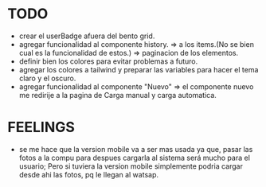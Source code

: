 # TODO

-   crear el userBadge afuera del bento grid.
-   agregar funcionalidad al componente history.
    => a los items.(No se bien cual es la funcionalidad de estos.)
    => paginacion de los elementos.
-   definir bien los colores para evitar problemas a futuro.
-   agregar los colores a tailwind y preparar las variables para hacer el tema claro y el oscuro.
-   agregar funcionalidad al componente "Nuevo"
    => el componente nuevo me redirije a la pagina de Carga manual y carga automatica.

# FEELINGS

-   se me hace que la version mobile va a ser mas usada ya que, pasar las fotos a la compu para despues cargarla al sistema será mucho para el usuario; Pero si tuviera la version mobile simplemente podria cargar desde ahi las fotos, pq le llegan al watsap.
